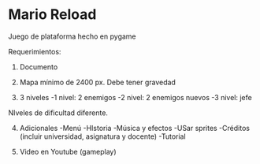 # Mario Reload
Juego de plataforma hecho en pygame

Requerimientos:

1. Documento

2. Mapa mínimo de 2400 px. Debe tener gravedad

3. 3 niveles
-1 nivel: 2 enemigos
-2 nivel: 2 enemigos nuevos
-3 nivel: jefe

NIveles de dificultad diferente.

4. Adicionales
-Menú
-HIstoria
-Música y efectos
-USar sprites
-Créditos (incluir universidad, asignatura y docente)
-Tutorial

5. Video en Youtube (gameplay)
